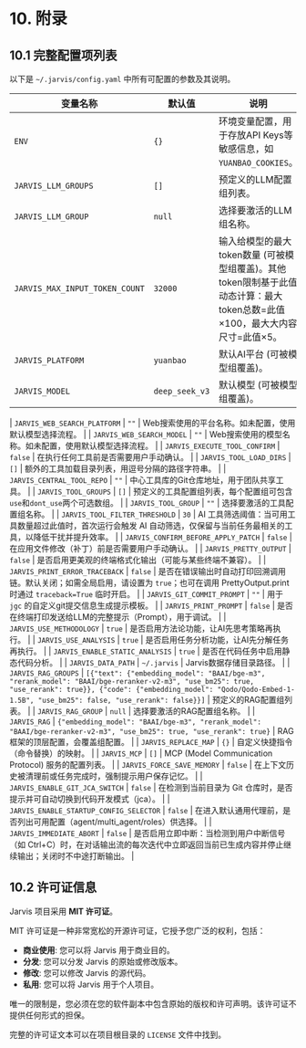# 10. 附录

## 10.1 完整配置项列表

以下是 `~/.jarvis/config.yaml` 中所有可配置的参数及其说明。

| 变量名称                          | 默认值                                    | 说明                                                         |
| --------------------------------- | ----------------------------------------- | ------------------------------------------------------------ |
| `ENV`                             | `{}`                                      | 环境变量配置，用于存放API Keys等敏感信息，如 `YUANBAO_COOKIES`。 |
| `JARVIS_LLM_GROUPS`             | `[]`                                      | 预定义的LLM配置组列表。                                     |
| `JARVIS_LLM_GROUP`              | `null`                                    | 选择要激活的LLM组名称。                                     |
| `JARVIS_MAX_INPUT_TOKEN_COUNT`    | `32000`                                   | 输入给模型的最大token数量 (可被模型组覆盖)。其他token限制基于此值动态计算：最大token总数=此值×100，最大大内容尺寸=此值×5。                   |
| `JARVIS_PLATFORM`                 | `yuanbao`                                 | 默认AI平台 (可被模型组覆盖)。                                |
| `JARVIS_MODEL`                    | `deep_seek_v3`                            | 默认模型 (可被模型组覆盖)。                                  |

| `JARVIS_WEB_SEARCH_PLATFORM`      | `""`                                      | Web搜索使用的平台名称。如未配置，使用默认模型选择流程。      |
| `JARVIS_WEB_SEARCH_MODEL`         | `""`                                      | Web搜索使用的模型名称。如未配置，使用默认模型选择流程。      |
| `JARVIS_EXECUTE_TOOL_CONFIRM`     | `false`                                   | 在执行任何工具前是否需要用户手动确认。                       |
| `JARVIS_TOOL_LOAD_DIRS`           | `[]`                                      | 额外的工具加载目录列表，用逗号分隔的路径字符串。             |
| `JARVIS_CENTRAL_TOOL_REPO`        | `""`                                      | 中心工具库的Git仓库地址，用于团队共享工具。                 |
| `JARVIS_TOOL_GROUPS`              | `[]`                                      | 预定义的工具配置组列表，每个配置组可包含`use`和`dont_use`两个可选数组。 |
| `JARVIS_TOOL_GROUP`               | `""`                                      | 选择要激活的工具配置组名称。                                 |
| `JARVIS_TOOL_FILTER_THRESHOLD`    | `30`                                      | AI 工具筛选阈值：当可用工具数量超过此值时，首次运行会触发 AI 自动筛选，仅保留与当前任务最相关的工具，以降低干扰并提升效率。 |
| `JARVIS_CONFIRM_BEFORE_APPLY_PATCH` | `false`                                   | 在应用文件修改（补丁）前是否需要用户手动确认。               |
| `JARVIS_PRETTY_OUTPUT`            | `false`                                   | 是否启用更美观的终端格式化输出（可能与某些终端不兼容）。   |
| `JARVIS_PRINT_ERROR_TRACEBACK`    | `false`                                   | 是否在错误输出时自动打印回溯调用链。默认关闭；如需全局启用，请设置为 `true`；也可在调用 PrettyOutput.print 时通过 `traceback=True` 临时开启。 |
| `JARVIS_GIT_COMMIT_PROMPT`        | `""`                                      | 用于 `jgc` 的自定义git提交信息生成提示模板。                |
| `JARVIS_PRINT_PROMPT`             | `false`                                   | 是否在终端打印发送给LLM的完整提示（Prompt），用于调试。      |
| `JARVIS_USE_METHODOLOGY`          | `true`                                    | 是否启用方法论功能，让AI先思考策略再执行。                 |
| `JARVIS_USE_ANALYSIS`             | `true`                                    | 是否启用任务分析功能，让AI先分解任务再执行。               |
| `JARVIS_ENABLE_STATIC_ANALYSIS`   | `true`                                    | 是否在代码任务中启用静态代码分析。                         |
| `JARVIS_DATA_PATH`                | `~/.jarvis`                               | Jarvis数据存储目录路径。                                     |
| `JARVIS_RAG_GROUPS`             | `[{"text": {"embedding_model": "BAAI/bge-m3", "rerank_model": "BAAI/bge-reranker-v2-m3", "use_bm25": true, "use_rerank": true}}, {"code": {"embedding_model": "Qodo/Qodo-Embed-1-1.5B", "use_bm25": false, "use_rerank": false}}]` | 预定义的RAG配置组列表。                                     |
| `JARVIS_RAG_GROUP`              | `null`                                    | 选择要激活的RAG配置组名称。                                     |
| `JARVIS_RAG`                      | `{"embedding_model": "BAAI/bge-m3", "rerank_model": "BAAI/bge-reranker-v2-m3", "use_bm25": true, "use_rerank": true}` | RAG框架的顶层配置，会覆盖组配置。 |
| `JARVIS_REPLACE_MAP`              | `{}`                                      | 自定义快捷指令（命令替换）的映射。                           |
| `JARVIS_MCP`                      | `[]`                                      | MCP (Model Communication Protocol) 服务的配置列表。            |
| `JARVIS_FORCE_SAVE_MEMORY`        | `false`                                   | 在上下文历史被清理前或任务完成时，强制提示用户保存记忆。     |
| `JARVIS_ENABLE_GIT_JCA_SWITCH`    | `false`                                   | 在检测到当前目录为 Git 仓库时，是否提示并可自动切换到代码开发模式（jca）。 |
| `JARVIS_ENABLE_STARTUP_CONFIG_SELECTOR`  | `false`                                   | 在进入默认通用代理前，是否列出可用配置（agent/multi_agent/roles）供选择。 |
| `JARVIS_IMMEDIATE_ABORT`        | `false`                                   | 是否启用立即中断：当检测到用户中断信号（如 Ctrl+C）时，在对话输出流的每次迭代中立即返回当前已生成内容并停止继续输出；关闭时不中途打断输出。 |

## 10.2 许可证信息

Jarvis 项目采用 **MIT 许可证**。

MIT 许可证是一种非常宽松的开源许可证，它授予您广泛的权利，包括：

- **商业使用**: 您可以将 Jarvis 用于商业目的。
- **分发**: 您可以分发 Jarvis 的原始或修改版本。
- **修改**: 您可以修改 Jarvis 的源代码。
- **私用**: 您可以将 Jarvis 用于个人项目。

唯一的限制是，您必须在您的软件副本中包含原始的版权和许可声明。该许可证不提供任何形式的担保。

完整的许可证文本可以在项目根目录的 `LICENSE` 文件中找到。
